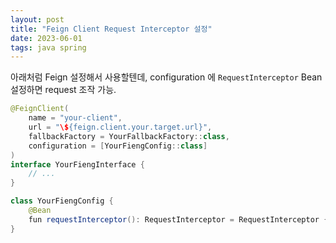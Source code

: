 ```yaml
---
layout: post
title: "Feign Client Request Interceptor 설정"
date: 2023-06-01
tags: java spring
---
```



아래처럼 Feign 설정해서 사용할텐데, configuration 에 `RequestInterceptor` Bean 설정하면 request 조작 가능.

``` java
@FeignClient(
    name = "your-client",
    url = "\${feign.client.your.target.url}",
    fallbackFactory = YourFallbackFactory::class,
    configuration = [YourFiengConfig::class]
)
interface YourFiengInterface {
    // ...
}

class YourFiengConfig {
    @Bean
    fun requestInterceptor(): RequestInterceptor = RequestInterceptor { requestTemlate -> requestTemlate.header("User-Agent", "Your-Agent")}
}
```


